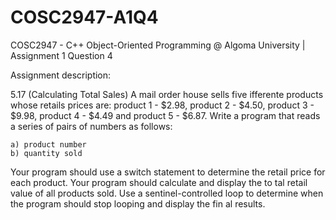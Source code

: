 # COSC2947-A1Q4
COSC2947 - C++ Object-Oriented Programming @ Algoma University | Assignment 1 Question 4


Assignment description:

5.17 (Calculating Total Sales)
A mail order house sells five ifferente products whose retails prices are: product 1 - $2.98, product 2 - $4.50, product 3 - $9.98,
product 4 - $4.49 and product 5 - $6.87. Write a program that reads a series of pairs of numbers as follows:

    a) product number
    b) quantity sold
    
Your program should use a switch statement to determine the retail price for each product. Your program should calculate and display the to
tal retail value of all products sold. Use a sentinel-controlled loop to determine when the program should stop looping and display the fin
al results.
